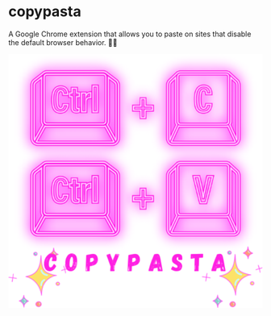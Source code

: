 # copypasta
A Google Chrome extension that allows you to paste on sites that disable the default browser behavior. 💃🏽

![copy pasta](/images/128.png)
